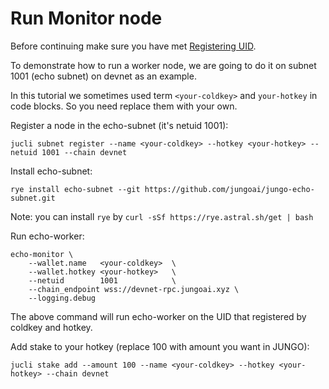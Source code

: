 # Run Monitor node

Before continuing make sure you have met [Registering UID](register-uid.md).

To demonstrate how to run a worker node, we are going to do it on subnet 1001 (echo subnet) on
devnet as an example.

In this tutorial we sometimes used term `<your-coldkey>` and `your-hotkey` in code blocks.
So you need replace them with your own.

Register a node in the echo-subnet (it's netuid 1001):

```
jucli subnet register --name <your-coldkey> --hotkey <your-hotkey> --netuid 1001 --chain devnet
```

Install echo-subnet:

```
rye install echo-subnet --git https://github.com/jungoai/jungo-echo-subnet.git
```

Note: you can install `rye` by `curl -sSf https://rye.astral.sh/get | bash`

Run echo-worker:

```
echo-monitor \
    --wallet.name   <your-coldkey>  \
    --wallet.hotkey <your-hotkey>   \
    --netuid        1001            \
    --chain_endpoint wss://devnet-rpc.jungoai.xyz \
    --logging.debug 
```

The above command will run echo-worker on the UID that registered by coldkey and hotkey.

Add stake to your hotkey (replace 100 with amount you want in JUNGO):

```
jucli stake add --amount 100 --name <your-coldkey> --hotkey <your-hotkey> --chain devnet
```
